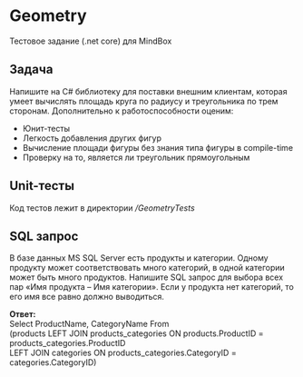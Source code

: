 # Geometry
Тестовое задание (.net core) для MindBox

## Задача
Напишите на C# библиотеку для поставки внешним клиентам, которая умеет вычислять площадь круга по радиусу и треугольника по трем сторонам. Дополнительно к работоспособности оценим:
<ul>
<li>Юнит-тесты
<li>Легкость добавления других фигур
<li>Вычисление площади фигуры без знания типа фигуры в compile-time
<li>Проверку на то, является ли треугольник прямоугольным
</ul>

## Unit-тесты
Код тестов лежит в директории <em>/GeometryTests </em>


## SQL запрос

В базе данных MS SQL Server есть продукты и категории. Одному продукту может соответствовать много категорий, в одной категории может быть много продуктов. Напишите SQL запрос для выбора всех пар «Имя продукта – Имя категории». Если у продукта нет категорий, то его имя все равно должно выводиться.

<b>Ответ:</b>
<br>Select ProductName, CategoryName From 
<br>(products LEFT JOIN products_categories ON products.ProductID = products_categories.ProductID 
<br>LEFT JOIN categories ON products_categories.CategoryID = categories.CategoryID)
